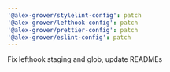 ```yaml
---
'@alex-grover/stylelint-config': patch
'@alex-grover/lefthook-config': patch
'@alex-grover/prettier-config': patch
'@alex-grover/eslint-config': patch
---
```


Fix lefthook staging and glob, update READMEs
